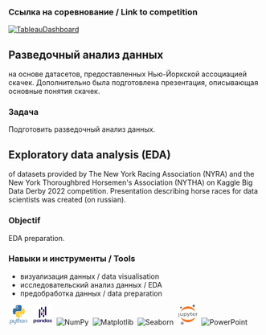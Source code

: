 ### Ссылка на соревнование / Link to competition <div id="badges">
  <a href="https://public.tableau.com/app/profile/anastasia4500/viz/YandexPracticum_TableauProject/Dashboard">
    <img src="https://www.kaggle.com/static/images/site-logo.svg" alt="TableauDashboard" width="80" height="80"/>
  </a>
</div>

## Разведочный анализ данных
на основе датасетов, предоставленных Нью-Йоркской ассоциацией скачек.
Дополнительно была подготовлена презентация, описывающая основные понятия скачек.

### Задача
Подготовить разведочный анализ данных.

## Exploratory data analysis (EDA)
of datasets provided by The New York Racing Association (NYRA) and the New York Thoroughbred Horsemen's Association (NYTHA) on Kaggle Big Data Derby 2022 competition.
Presentation describing horse races for data scientists was created (on russian).

### Objectif
EDA preparation.

### Навыки и инструменты / Tools
- визуализация данных / data visualisation
- исследовательский анализ данных / EDA
- предобработка данных / data preparation
<div>
  <img src="https://github.com/devicons/devicon/blob/master/icons/python/python-original-wordmark.svg" title="Python" alt="Python" width="40" height="40"/>&nbsp;
  <img src="https://github.com/devicons/devicon/blob/master/icons/pandas/pandas-original-wordmark.svg" title="Pandas" alt="Pandas" width="40" height="40"/>&nbsp;
  <img src="https://numpy.org/images/logo.svg" title="NumPy" alt="NumPy" width="40" height="40"/>&nbsp;
  <img src="https://matplotlib.org/_static/images/logo2.svg" title="Matplotlib" alt="Matplotlib" width="60" height="40"/>&nbsp;
  <img src="https://seaborn.pydata.org/_static/logo-wide-lightbg.svg" title="Seaborn" alt="Seaborn" width="60" height="40"/>&nbsp;
  <img src="https://github.com/devicons/devicon/blob/master/icons/jupyter/jupyter-original-wordmark.svg" title="Jupyter" alt="Jupyter" width="40" height="40"/>&nbsp;
  <img src="https://upload.wikimedia.org/wikipedia/commons/thumb/1/16/Microsoft_PowerPoint_2013-2019_logo.svg/1200px-Microsoft_PowerPoint_2013-2019_logo.svg.png" title="PowerPoint"  alt="PowerPoint" width="40" height="40"/>
  </div>

